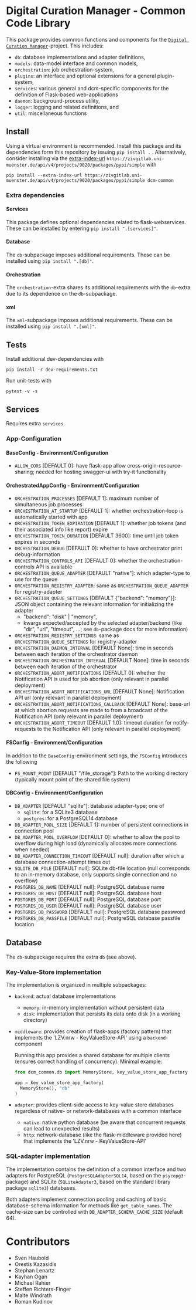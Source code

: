 # Digital Curation Manager - Common Code Library
This package provides common functions and components for the [`Digital Curation Manager`](https://github.com/lzv-nrw/digital-curation-manager)-project.
This includes:
* `db`: database implementations and adapter definitions,
* `models`: data-model interface and common models,
* `orchestration`: job orchestration-system,
* `plugins`: an interface and optional extensions for a general plugin-system,
* `services`: various general and dcm-specific components for the definition of Flask-based web-applications
* `daemon`: background-process utility,
* `logger`: logging and related definitions, and
* `util`: miscellaneous functions

## Install
Using a virtual environment is recommended.
Install this package and its dependencies form this repository by issuing `pip install .` .
Alternatively, consider installing via the [extra-index-url](https://pip.pypa.io/en/stable/cli/pip_install/#finding-packages) `https://zivgitlab.uni-muenster.de/api/v4/projects/9020/packages/pypi/simple` with
```
pip install --extra-index-url https://zivgitlab.uni-muenster.de/api/v4/projects/9020/packages/pypi/simple dcm-common
```

### Extra dependencies
#### Services
This package defines optional dependencies related to flask-webservices.
These can be installed by entering `pip install ".[services]"`.

#### Database
The `db`-subpackage imposes additional requirements.
These can be installed using `pip install ".[db]"`.

#### Orchestration
The `orchestration`-extra shares its additional requirements with the `db`-extra due to its dependence on the `db`-subpackage.

#### xml
The `xml`-subpackage imposes additional requirements.
These can be installed using `pip install ".[xml]"`.

## Tests
Install additional dev-dependencies with
```
pip install -r dev-requirements.txt
```
Run unit-tests with
```
pytest -v -s
```

## Services
Requires extra `services`.
### App-Configuration
#### BaseConfig - Environment/Configuration
* `ALLOW_CORS` [DEFAULT 0]: have flask-app allow cross-origin-resource-sharing; needed for hosting swagger-ui with try-it functionality

#### OrchestratedAppConfig - Environment/Configuration
* `ORCHESTRATION_PROCESSES` [DEFAULT 1]: maximum number of simultaneous job processes
* `ORCHESTRATION_AT_STARTUP` [DEFAULT 1]: whether orchestration-loop is automatically started with app
* `ORCHESTRATION_TOKEN_EXPIRATION` [DEFAULT 1]: whether job tokens (and their associated info like report) expire
* `ORCHESTRATION_TOKEN_DURATION` [DEFAULT 3600]: time until job token expires in seconds
* `ORCHESTRATION_DEBUG` [DEFAULT 0]: whether to have orchestrator print debug-information
* `ORCHESTRATION_CONTROLS_API` [DEFAULT 0]: whether the orchestration-controls API is available
* `ORCHESTRATION_QUEUE_ADAPTER` [DEFAULT "native"]: which adapter-type to use for the queue
* `ORCHESTRATION_REGISTRY_ADAPTER`: same as `ORCHESTRATION_QUEUE_ADAPTER` for registry-adapter
* `ORCHESTRATION_QUEUE_SETTINGS` [DEFAULT {"backend": "memory"}]: JSON object containing the relevant information for initializing the adapter
  * "backend": "disk" | "memory",
  * kwargs expected/accepted by the selected adapter/backend (like "dir", "url", "timeout", ...; see `db`-package docs for more information)
* `ORCHESTRATION_REGISTRY_SETTINGS`: same as `ORCHESTRATION_QUEUE_SETTINGS` for registry-adapter
* `ORCHESTRATION_DAEMON_INTERVAL` [DEFAULT None]: time in seconds between each iteration of the orchestrator daemon
* `ORCHESTRATION_ORCHESTRATOR_INTERVAL` [DEFAULT None]: time in seconds between each iteration of the orchestrator
* `ORCHESTRATION_ABORT_NOTIFICATIONS` [DEFAULT 0]: whether the Notification API is used for job abortion (only relevant in parallel deployment)
* `ORCHESTRATION_ABORT_NOTIFICATIONS_URL` [DEFAULT None]: Notification API url (only relevant in parallel deployment)
* `ORCHESTRATION_ABORT_NOTIFICATIONS_CALLBACK` [DEFAULT None]: base-url at which abortion requests are made to from a broadcast of the Notification API (only relevant in parallel deployment)
* `ORCHESTRATION_ABORT_TIMEOUT` [DEFAULT 1.0]: timeout duration for notify-requests to the Notification API (only relevant in parallel deployment)

#### FSConfig - Environment/Configuration
In addition to the `BaseConfig`-environment settings, the `FSConfig` introduces the following
* `FS_MOUNT_POINT` [DEFAULT "/file_storage"]: Path to the working directory (typically mount point of the shared file system)

#### DBConfig - Environment/Configuration
* `DB_ADAPTER` [DEFAULT "sqlite"]: database adapter-type; one of
  * `sqlite`: for a SQLite3 database
  * `postgres`: for a PostgreSQL14 database
* `DB_ADAPTER_POOL_SIZE` [DEFAULT 1]: number of persistent connections in connection pool
* `DB_ADAPTER_POOL_OVERFLOW` [DEFAULT 0]: whether to allow the pool to overflow during high load (dynamically allocates more connections when needed)
* `DB_ADAPTER_CONNECTION_TIMEOUT` [DEFAULT null]: duration after which a database connection-attempt times out
* `SQLITE_DB_FILE` [DEFAULT null]: SQLite db-file location (null corresponds to an in-memory database, only supports single connection and no overflow)
* `POSTGRES_DB_NAME` [DEFAULT null]: PostgreSQL database name
* `POSTGRES_DB_HOST` [DEFAULT null]: PostgreSQL database host
* `POSTGRES_DB_PORT` [DEFAULT null]: PostgreSQL database port
* `POSTGRES_DB_USER` [DEFAULT null]: PostgreSQL database user
* `POSTGRES_DB_PASSWORD` [DEFAULT null]: PostgreSQL database password
* `POSTGRES_DB_PASSFILE` [DEFAULT null]: PostgreSQL database passfile location

## Database
The `db`-subpackage requires the extra `db` (see above).

### Key-Value-Store implementation
The implementation is organized in multiple subpackages:
* `backend`: actual database implementations
  * `memory`: in-memory implementation without persistent data
  * `disk`: implementation that persists its data onto disk (in a working
    directory)
* `middleware`: provides creation of flask-apps (factory pattern) that implements the 'LZV.nrw - KeyValueStore-API' using a `backend`-component

  Running this app provides a shared database for multiple clients (ensures correct handling of concurrency).
  Minimal example:
  ```python
  from dcm_common.db import MemoryStore, key_value_store_app_factory

  app = key_value_store_app_factory(
    MemoryStore(), "db"
  )
  ```
* `adapter`: provides client-side access to key-value store databases regardless of native- or network-databases with a common interface
  * `native`: native python database (be aware that concurrent requests can lead to unexpected results)
  * `http`: network-database (like the flask-middleware provided here) that implements the 'LZV.nrw - KeyValueStore-API'

### SQL-adapter implementation
The implementation contains the definition of a common interface and two adapters for PostgreSQL (`PostgreSQLAdapterSQL14`, based on the `psycopg3`-package) and SQLite (`SQLiteAdapter3`, based on the standard library package `sqlite3`) databases.

Both adapters implement connection pooling and caching of basic database-schema information for methods like `get_table_names`.
The cache-size can be controlled with `DB_ADAPTER_SCHEMA_CACHE_SIZE` (default 64).

# Contributors
* Sven Haubold
* Orestis Kazasidis
* Stephan Lenartz
* Kayhan Ogan
* Michael Rahier
* Steffen Richters-Finger
* Malte Windrath
* Roman Kudinov